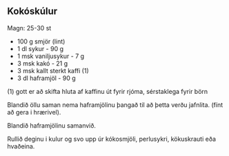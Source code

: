Kokóskúlur
-----

Magn: 25-30 st

* 100 g smjör (lint)
* 1 dl  sykur  - 90 g
* 1 msk vaniljusykur  - 7 g
* 3 msk kakó  - 21 g
* 3 msk kallt sterkt kaffi (1)
* 3 dl  haframjöl  - 90 g

(1) gott er að skifta hluta af kaffinu út fyrir rjóma, sérstaklega fyrir börn

Blandið öllu saman nema haframjölinu þangað til að þetta verðu jafnlita. (fínt að gera i hrærivel).

Blandið haframjölinu samanvið.

Rullið deginu i kulur og svo upp úr kókosmjöli, perlusykri, kökuskrauti eða hvaðeina.
